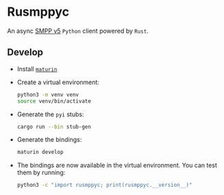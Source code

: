 # Rusmppyc

An async [SMPP v5](https://smpp.org/SMPP_v5.pdf) `Python` client powered by `Rust`.

## Develop

- Install [`maturin`](https://www.maturin.rs/installation.html)

- Create a virtual environment:

  ```bash
  python3 -m venv venv
  source venv/bin/activate
  ```

- Generate the `pyi` stubs:

  ```bash
  cargo run --bin stub-gen
  ```

- Generate the bindings:

  ```bash
  maturin develop
  ```

- The bindings are now available in the virtual environment. You can test them by running:

  ```bash
  python3 -c "import rusmppyc; print(rusmppyc.__version__)"
  ```
